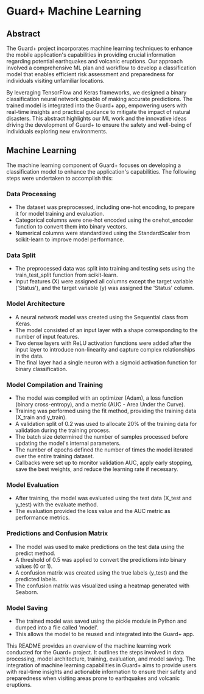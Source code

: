 # Guard+ Machine Learning

## Abstract

The Guard+ project incorporates machine learning techniques to enhance the mobile application's capabilities in providing crucial information regarding potential earthquakes and volcanic eruptions. Our approach involved a comprehensive ML plan and workflow to develop a classification model that enables efficient risk assessment and preparedness for individuals visiting unfamiliar locations. 

By leveraging TensorFlow and Keras frameworks, we designed a binary classification neural network capable of making accurate predictions. The trained model is integrated into the Guard+ app, empowering users with real-time insights and practical guidance to mitigate the impact of natural disasters. This abstract highlights our ML work and the innovative ideas driving the development of Guard+ to ensure the safety and well-being of individuals exploring new environments.

## Machine Learning

The machine learning component of Guard+ focuses on developing a classification model to enhance the application's capabilities. The following steps were undertaken to accomplish this:

### Data Processing

- The dataset was preprocessed, including one-hot encoding, to prepare it for model training and evaluation.
- Categorical columns were one-hot encoded using the onehot_encoder function to convert them into binary vectors.
- Numerical columns were standardized using the StandardScaler from scikit-learn to improve model performance.

### Data Split

- The preprocessed data was split into training and testing sets using the train_test_split function from scikit-learn.
- Input features (X) were assigned all columns except the target variable ('Status'), and the target variable (y) was assigned the 'Status' column.

### Model Architecture

- A neural network model was created using the Sequential class from Keras.
- The model consisted of an input layer with a shape corresponding to the number of input features.
- Two dense layers with ReLU activation functions were added after the input layer to introduce non-linearity and capture complex relationships in the data.
- The final layer had a single neuron with a sigmoid activation function for binary classification.

### Model Compilation and Training

- The model was compiled with an optimizer (Adam), a loss function (binary cross-entropy), and a metric (AUC - Area Under the Curve).
- Training was performed using the fit method, providing the training data (X_train and y_train).
- A validation split of 0.2 was used to allocate 20% of the training data for validation during the training process.
- The batch size determined the number of samples processed before updating the model's internal parameters.
- The number of epochs defined the number of times the model iterated over the entire training dataset.
- Callbacks were set up to monitor validation AUC, apply early stopping, save the best weights, and reduce the learning rate if necessary.

### Model Evaluation

- After training, the model was evaluated using the test data (X_test and y_test) with the evaluate method.
- The evaluation provided the loss value and the AUC metric as performance metrics.

### Predictions and Confusion Matrix

- The model was used to make predictions on the test data using the predict method.
- A threshold of 0.5 was applied to convert the predictions into binary values (0 or 1).
- A confusion matrix was created using the true labels (y_test) and the predicted labels.
- The confusion matrix was visualized using a heatmap generated with Seaborn.

### Model Saving

- The trained model was saved using the pickle module in Python and dumped into a file called 'model'.
- This allows the model to be reused and integrated into the Guard+ app.

This README provides an overview of the machine learning work conducted for the Guard+ project. It outlines the steps involved in data processing, model architecture, training, evaluation, and model saving. The integration of machine learning capabilities in Guard+ aims to provide users with real-time insights and actionable information to ensure their safety and preparedness when visiting areas prone to earthquakes and volcanic eruptions.
